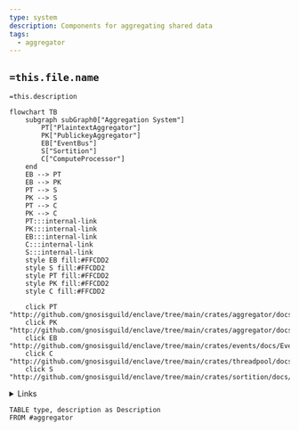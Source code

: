 ```yaml
---
type: system
description: Components for aggregating shared data
tags:
  - aggregator
---
```


## `=this.file.name`

`=this.description`

```mermaid
flowchart TB
    subgraph subGraph0["Aggregation System"]
        PT["PlaintextAggregator"]
        PK["PublickeyAggregator"]
        EB["EventBus"]
        S["Sortition"]
        C["ComputeProcessor"]
    end
    EB --> PT
    EB --> PK
    PT --> S
    PK --> S
    PT --> C
    PK --> C
    PT:::internal-link
    PK:::internal-link
    EB:::internal-link
    C:::internal-link
	S:::internal-link
	style EB fill:#FFCDD2
	style S fill:#FFCDD2
	style PT fill:#FFCDD2
	style PK fill:#FFCDD2
	style C fill:#FFCDD2

    click PT "http://github.com/gnosisguild/enclave/tree/main/crates/aggregator/docs/PlaintextAggregator.md"
    click PK "http://github.com/gnosisguild/enclave/tree/main/crates/aggregator/docs/PublickeyAggregator.md"
    click EB "http://github.com/gnosisguild/enclave/tree/main/crates/events/docs/EventBus.md"
    click C "http://github.com/gnosisguild/enclave/tree/main/crates/threadpool/docs/ThreadpoolComputeProcessor.md"
    click S "http://github.com/gnosisguild/enclave/tree/main/crates/sortition/docs/Sortition.md"
```
<details>
<summary>Links</summary>

[[ComputeProcessor]]
[[EventBus]]
[[PlaintextAggregator]]
[[PublickeyAggregator]]
[[Sortition]]
</details>

```dataview
TABLE type, description as Description
FROM #aggregator
```

